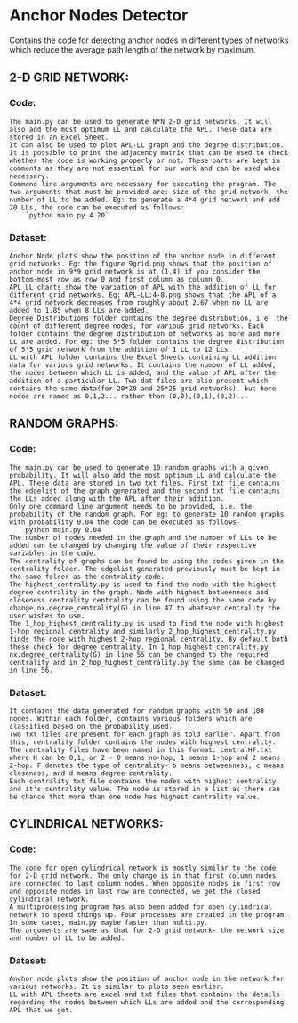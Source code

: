 # Anchor Nodes Detector
Contains the code for detecting anchor nodes in different types of networks which reduce the average path length of the network by maximum.

## 2-D GRID NETWORK:

### Code:
	The main.py can be used to generate N*N 2-D grid networks. It will also add the most optimum LL and calculate the APL. These data are stored in an Excel Sheet. 
	It can also be used to plot APL-LL graph and the degree distribution. It is possible to print the adjacency matrix that can be used to check whether the code is working properly or not. These parts are kept in comments as they are not essential for our work and can be used when necessary.
	Command line arguments are necessary for executing the program. The two arguments that must be provided are: size of the grid network, the number of LL to be added. Eg: to generate a 4*4 grid network and add 20 LLs, the code can be executed as follows:
		`python main.py 4 20`

### Dataset:
	Anchor Node plots show the position of the anchor node in different grid networks. Eg: the figure 9grid.png shows that the position of anchor node in 9*9 grid network is at (1,4) if you consider the bottom-most row as row 0 and first column as column 0. 
	APL_LL charts show the variation of APL with the addition of LL for different grid networks. Eg: APL-LL:4-8.png shows that the APL of a 4*4 grid network decreases from roughly about 2.67 when no LL are added to 1.85 when 8 LLs are added.
	Degree Distributions folder contains the degree distribution, i.e. the count of different degree nodes, for various grid networks. Each folder contains the degree distribution of networks as more and more LL are added. For eg: the 5*5 folder contains the degree distribution of 5*5 grid network from the addition of 1 LL to 12 LLs.
	LL with APL folder contains the Excel Sheets containing LL addition data for various grid networks. It contains the number of LL added, the nodes between which LL is added, and the value of APL after the addition of a particular LL. Two dat files are also present which contains the same data(for 20*20 and 25*25 grid networks), but here nodes are named as 0,1,2... rather than (0,0),(0,1),(0,2)...

## RANDOM GRAPHS:

### Code:
	The main.py can be used to generate 10 random graphs with a given probability. It will also add the most optimum LL and calculate the APL. These data are stored in two txt files. First txt file contains the edgelist of the graph generated and the second txt file contains the LLs added along with the APL after their addition.
	Only one command line argument needs to be provided, i.e. the probability of the random graph. For eg: to generate 10 random graphs with probability 0.04 the code can be executed as follows-
		python main.py 0.04
	The number of nodes needed in the graph and the number of LLs to be added can be changed by changing the value of their respective variables in the code.
	The centrality of graphs can be found be using the codes given in the centrality folder. The edgelist generated previously must be kept in the same folder as the centrality code. 
	The highest_centrality.py is used to find the node with the highest degree centrality in the graph. Node with highest betweenness and closeness centrality centrality can be found using the same code by change nx.degree_centrality(G) in line 47 to whatever centrality the user wishes to use.
	The 1_hop_highest_centrality.py is used to find the node with highest 1-hop regional centrality and similarly 2_hop_highest_centrality.py finds the node with highest 2-hop regional centrality. By default both these check for degree centrality. In 1_hop_highest_centrality.py, nx.degree_centrality(G) in line 55 can be changed to the required centrality and in 2_hop_highest_centrality.py the same can be changed in line 56.

### Dataset:
	It contains the data generated for random graphs with 50 and 100 nodes. Within each folder, contains various folders which are classified based on the probability used.
	Two txt files are present for each graph as told earlier. Apart from this, centrality folder contains the nodes with highest centrality. 
	The centrality files have been named in this format: centralHF.txt where H can be 0,1, or 2 - 0 means no-hop, 1 means 1-hop and 2 means 2-hop. F denotes the type of centrality- b means betweenness, c means closeness, and d means degree centrality. 
	Each centrality txt file contains the nodes with highest centrality and it's centrality value. The node is stored in a list as there can be chance that more than one node has highest centrality value.

## CYLINDRICAL NETWORKS:

### Code:
	The code for open cylindrical network is mostly similar to the code for 2-D grid network. The only change is in that first column nodes are connected to last column nodes. When opposite nodes in first row and opposite nodes in last row are connected, we get the closed cylindrical network.
	A multiprocessing program has also been added for open cylindrical network to speed things up. Four processes are created in the program. In some cases, main.py maybe faster than multi.py.
	The arguments are same as that for 2-D grid network- the network size and number of LL to be added. 

### Dataset:
	Anchor node plots show the position of anchor node in the network for various networks. It is similar to plots seen earlier.
	LL with APL Sheets are excel and txt files that contains the details regarding the nodes between which LLs are added and the corresponding APL that we get.

